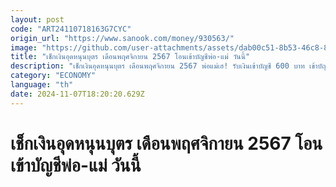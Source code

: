 ```yaml
---
layout: post
code: "ART24110718163G7CYC"
origin_url: "https://www.sanook.com/money/930563/"
image: "https://github.com/user-attachments/assets/dab00c51-8b53-46c8-89d7-5ff3cc303758"
title: "เช็กเงินอุดหนุนบุตร เดือนพฤศจิกายน 2567 โอนเข้าบัญชีพ่อ-แม่ วันนี้"
description: "เช็กเงินอุดหนุนบุตร เดือนพฤศจิกายน 2567 พ่อแม่เฮ! รับเงินเข้าบัญชี 600 บาท เข้าบัญชีแล้ว 8 พ.ย. 67"
category: "ECONOMY"
language: "th"
date: 2024-11-07T18:20:20.629Z
---
```


# เช็กเงินอุดหนุนบุตร เดือนพฤศจิกายน 2567 โอนเข้าบัญชีพ่อ-แม่ วันนี้